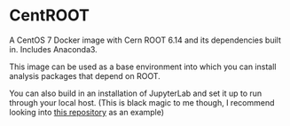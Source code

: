 # CentROOT

A CentOS 7 Docker image with Cern ROOT 6.14 and its dependencies built in. Includes Anaconda3.

This image can be used as a base environment into which you can install analysis packages that depend on ROOT. 

You can also build in an installation of JupyterLab and set it up to run through your local host. 
(This is black magic to me though, I recommend looking into [this repository](https://github.com/slaclab/slac-jupyterhub) as an example)